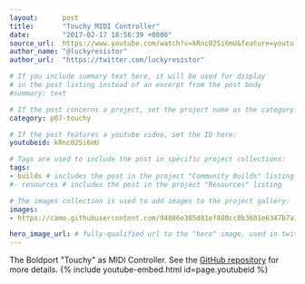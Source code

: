 ```yaml
---
layout:      post
title:       "Touchy MIDI Controller"
date:        "2017-02-17 18:56:39 +0800"
source_url:  https://www.youtube.com/watch?v=kRnc02Si6mU&feature=youtu.be
author_name: "@luckyresistor"
author_url:  "https://twitter.com/luckyresistor"

# If you include summary text here, it will be used for display
# in the post listing instead of an excerpt from the post body
#summary: text

# If the post concerns a project, set the project name as the category:
category: p07-touchy

# If the post features a youtube video, set the ID here:
youtubeid: kRnc02Si6mU

# Tags are used to include the post in specific project collections:
tags:
- builds # includes the post in the project "Community Builds" listing
#- resources # includes the post in the project "Resources" listing

# The images collection is used to add images to the project gallery:
images:
- https://camo.githubusercontent.com/94086e385d81ef880cc8b3601e6347b7a1684d99/68747470733a2f2f6c75636b797265736973746f722e66696c65732e776f726470726573732e636f6d2f323031362f31312f746f756368792d6d6964692d636f6e74726f6c6c65722e706e67

hero_image_url: # fully-qualified url to the "hero" image, used in twitter cards for example
---
```


The Boldport "Touchy" as MIDI Controller.
See the [GitHub repository](https://github.com/LuckyResistor/TouchyMidi) for more details.
{% include youtube-embed.html id=page.youtubeid %}
